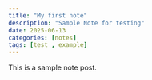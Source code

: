 ```yaml
---
title: "My first note"
description: "Sample Note for testing"
date: 2025-06-13
categories: [notes]
tags: [test , example]
---
```

This is a sample note post.
